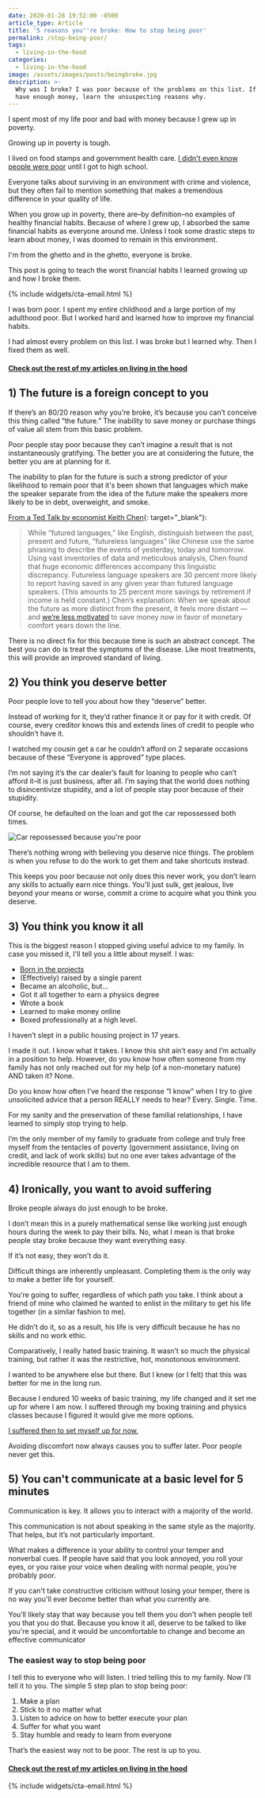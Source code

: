 ```yaml
---
date: 2020-01-28 19:52:00 -0500
article_type: Article
title: '5 reasons you''re broke: How to stop being poor'
permalink: /stop-being-poor/
tags:
  - living-in-the-hood
categories:
  - living-in-the-hood
image: /assets/images/posts/beingbroke.jpg
description: >-
  Why was I broke? I was poor because of the problems on this list. If you don't
  have enough money, learn the unsuspecting reasons why.
---
```

I spent most of my life poor and bad with money because I grew up in poverty.

Growing up in poverty is tough.

I lived on food stamps and government health care. [I didn't even know people were poor](/working-at-a-homeless-shelter/) until I got to high school.

Everyone talks about surviving in an environment with crime and violence, but they often fail to mention something that makes a tremendous difference in your quality of life.

When you grow up in poverty, there are–by definition–no examples of healthy financial habits. Because of where I grew up, I absorbed the same financial habits as everyone around me. Unless I took some drastic steps to learn about money, I was doomed to remain in this environment.

I'm from the ghetto and in the ghetto, everyone is broke.

This post is going to teach the worst financial habits I learned growing up and how I broke them.

{% include widgets/cta-email.html %}

I was born poor. I spent my entire childhood and a large portion of my adulthood poor. But I worked hard and learned how to improve my financial habits.

I had almost every problem on this list. I was broke but I learned why. Then I fixed them as well.

#### [Check out the rest of my articles on living in the hood](https://edlatimore.com/living-in-the-hood)

## 1) The future is a foreign concept to you

If there’s an 80/20 reason why you’re broke, it’s because you can’t conceive this thing called “the future.” The inability to save money or purchase things of value all stem from this basic problem.

Poor people stay poor because they can’t imagine a result that is not instantaneously gratifying. The better you are at considering the future, the better you are at planning for it.

The inability to plan for the future is such a strong predictor of your likelihood to remain poor that it's been shown that languages which make the speaker separate from the idea of the future make the speakers more likely to be in debt, overweight, and smoke.

[From a Ted Talk by economist Keith Chen](https://ideas.ted.com/5-examples-of-how-the-languages-we-speak-can-affect-the-way-we-think/){: target="_blank"}\:

> While “futured languages,” like English, distinguish between the past, present and future, “futureless languages” like Chinese use the same phrasing to describe the events of yesterday, today and tomorrow. Using vast inventories of data and meticulous analysis, Chen found that huge economic differences accompany this linguistic discrepancy. Futureless language speakers are 30 percent more likely to report having saved in any given year than futured language speakers. (This amounts to 25 percent more savings by retirement if income is held constant.) Chen’s explanation: When we speak about the future as more distinct from the present, it feels more distant — and [we’re less motivated](/how-to-get-motivated/) to save money now in favor of monetary comfort years down the line.

There is no direct fix for this because time is such an abstract concept. The best you can do is treat the symptoms of the disease. Like most treatments, this will provide an improved standard of living.

## 2) You think you deserve better

Poor people love to tell you about how they “deserve” better.

Instead of working for it, they’d rather finance it or pay for it with credit. Of course, every creditor knows this and extends lines of credit to people who shouldn’t have it.

I watched my cousin get a car he couldn’t afford on 2 separate occasions because of these “Everyone is approved” type places.

I’m not saying it’s the car dealer’s fault for loaning to people who can’t afford it–it is just business, after all. I’m saying that the world does nothing to disincentivize stupidity, and a lot of people stay poor because of their stupidity.

Of course, he defaulted on the loan and got the car repossessed both times.

![Car repossessed because you're poor](/assets/images/posts/repossessed-car.jpeg "Car repossessed because you're poor")

There’s nothing wrong with believing you deserve nice things. The problem is when you refuse to do the work to get them and take shortcuts instead.

This keeps you poor because not only does this never work, you don’t learn any skills to actually earn nice things. You'll just sulk, get jealous, live beyond your means or worse, commit a crime to acquire what you think you deserve.

## 3) You think you know it all

This is the biggest reason I stopped giving useful advice to my family. In case you missed it, I'll tell you a little about myself. I was:

* [Born in the projects](/the-projects/)
* (Effectively) raised by a single parent
* Became an alcoholic, but…
* Got it all together to earn a physics degree
* Wrote a book
* Learned to make money online
* Boxed professionally at a high level.

I haven’t slept in a public housing project in 17 years.

I made it out. I know what it takes. I know this shit ain’t easy and I’m actually in a position to help. However, do you know how often someone from my family has not only reached out for my help (of a non-monetary nature) AND taken it? None.

Do you know how often I’ve heard the response “I know” when I try to give unsolicited advice that a person REALLY needs to hear? Every. Single. Time.

For my sanity and the preservation of these familial relationships, I have learned to simply stop trying to help.

I’m the only member of my family to graduate from college and truly free myself from the tentacles of poverty (government assistance, living on credit, and lack of work skills) but no one ever takes advantage of the incredible resource that I am to them.

## 4) Ironically, you want to avoid suffering

Broke people always do just enough to be broke.

I don’t mean this in a purely mathematical sense like working just enough hours during the week to pay their bills. No, what I mean is that broke people stay broke because they want everything easy.

If it’s not easy, they won’t do it.

Difficult things are inherently unpleasant. Completing them is the only way to make a better life for yourself.

You’re going to suffer, regardless of which path you take. I think about a friend of mine who claimed he wanted to enlist in the military to get his life together (in a similar fashion to me).

He didn’t do it, so as a result, his life is very difficult because he has no skills and no work ethic.

Comparatively, I really hated basic training. It wasn’t so much the physical training, but rather it was the restrictive, hot, monotonous environment.

I wanted to be anywhere else but there. But I knew (or I felt) that this was better for me in the long run.

Because I endured 10 weeks of basic training, my life changed and it set me up for where I am now. I suffered through my boxing training and physics classes because I figured it would give me more options.

[I suffered then to set myself up for now.](https://edlatimore.com/how-to-get-your-life-together/)

Avoiding discomfort now always causes you to suffer later. Poor people never get this.

## 5) You can't communicate at a basic level for 5 minutes

Communication is key. It allows you to interact with a majority of the world.

This communication is not about speaking in the same style as the majority. That helps, but it’s not particularly important.

What makes a difference is your ability to control your temper and nonverbal cues. If people have said that you look annoyed, you roll your eyes, or you raise your voice when dealing with normal people, you’re probably poor.

If you can't take constructive criticism without losing your temper, there is no way you'll ever become better than what you currently are.

You’ll likely stay that way because you tell them you don't when people tell you that you do that. Because you know it all, deserve to be talked to like you're special, and it would be uncomfortable to change and become an effective communicator

### The easiest way to stop being poor

I tell this to everyone who will listen. I tried telling this to my family. Now I’ll tell it to you. The simple 5 step plan to stop being poor:

1. Make a plan
2. Stick to it no matter what
3. Listen to advice on how to better execute your plan
4. Suffer for what you want
5. Stay humble and ready to learn from everyone

That’s the easiest way not to be poor. The rest is up to you.

#### [Check out the rest of my articles on living in the hood](https://edlatimore.com/living-in-the-hood)

{% include widgets/cta-email.html %}